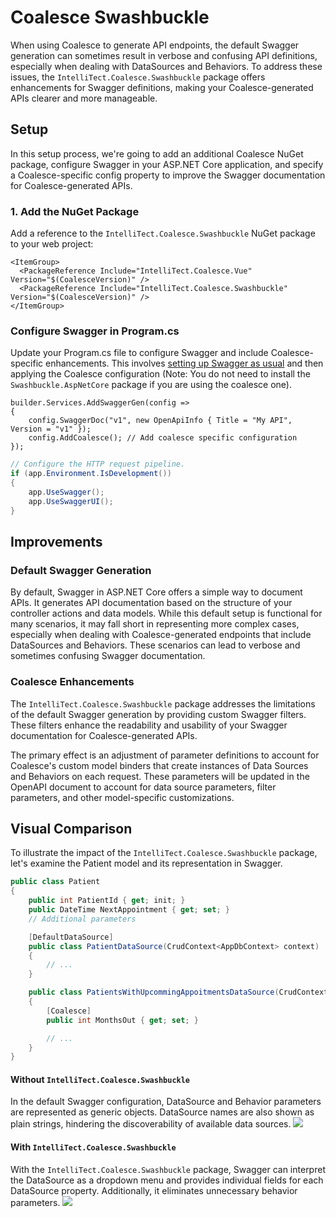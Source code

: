 # Coalesce Swashbuckle

When using Coalesce to generate API endpoints, the default Swagger generation can sometimes result in verbose and confusing API definitions, especially when dealing with DataSources and Behaviors. To address these issues, the `IntelliTect.Coalesce.Swashbuckle` package offers enhancements for Swagger definitions, making your Coalesce-generated APIs clearer and more manageable.

## Setup

In this setup process, we're going to add an additional Coalesce NuGet package, configure Swagger in your ASP.NET Core application, and specify a Coalesce-specific config property to improve the Swagger documentation for Coalesce-generated APIs.

### 1. Add the NuGet Package

Add a reference to the `IntelliTect.Coalesce.Swashbuckle` NuGet package to your web project:

```xml:no-line-numbers{3}
<ItemGroup>
  <PackageReference Include="IntelliTect.Coalesce.Vue" Version="$(CoalesceVersion)" />
  <PackageReference Include="IntelliTect.Coalesce.Swashbuckle" Version="$(CoalesceVersion)" />
</ItemGroup>
```

### Configure Swagger in Program.cs

Update your Program.cs file to configure Swagger and include Coalesce-specific enhancements. This involves [setting up Swagger as usual](https://learn.microsoft.com/en-us/aspnet/core/tutorials/getting-started-with-swashbuckle?view=aspnetcore-8.0&tabs=visual-studio) and then applying the Coalesce configuration (Note: You do not need to install the `Swashbuckle.AspNetCore` package if you are using the coalesce one).

```c#:no-line-numbers
builder.Services.AddSwaggerGen(config =>
{
    config.SwaggerDoc("v1", new OpenApiInfo { Title = "My API", Version = "v1" });
    config.AddCoalesce(); // Add coalesce specific configuration
});
```

```c#
// Configure the HTTP request pipeline.
if (app.Environment.IsDevelopment())
{
    app.UseSwagger();
    app.UseSwaggerUI();
}
```

## Improvements

### Default Swagger Generation

By default, Swagger in ASP.NET Core offers a simple way to document APIs. It generates API documentation based on the structure of your controller actions and data models. While this default setup is functional for many scenarios, it may fall short in representing more complex cases, especially when dealing with Coalesce-generated endpoints that include DataSources and Behaviors. These scenarios can lead to verbose and sometimes confusing Swagger documentation.

### Coalesce Enhancements

The `IntelliTect.Coalesce.Swashbuckle` package addresses the limitations of the default Swagger generation by providing custom Swagger filters. These filters enhance the readability and usability of your Swagger documentation for Coalesce-generated APIs.

The primary effect is an adjustment of parameter definitions to account for Coalesce's custom model binders that create instances of Data Sources and Behaviors on each request. These parameters will be updated in the OpenAPI document to account for data source parameters, filter parameters, and other model-specific customizations.

## Visual Comparison 

To illustrate the impact of the `IntelliTect.Coalesce.Swashbuckle` package, let's examine the Patient model and its representation in Swagger.

```c#
public class Patient
{
    public int PatientId { get; init; }
    public DateTime NextAppointment { get; set; }
    // Additional parameters

    [DefaultDataSource]
    public class PatientDataSource(CrudContext<AppDbContext> context) : StandardDataSource<Patient, AppDbContext>(context)
    {
        // ...
    }

    public class PatientsWithUpcommingAppoitmentsDataSource(CrudContext<AppDbContext> context) : StandardDataSource<Patient, AppDbContext>(context)
    {
        [Coalesce]
        public int MonthsOut { get; set; }

        // ...
    }
}
```

#### Without `IntelliTect.Coalesce.Swashbuckle`
In the default Swagger configuration, DataSource and Behavior parameters are represented as generic objects. DataSource names are also shown as plain strings, hindering the discoverability of available data sources.
![](./coalesce-swashbuckle-without.png)

#### With `IntelliTect.Coalesce.Swashbuckle`
With the `IntelliTect.Coalesce.Swashbuckle` package, Swagger can interpret the DataSource as a dropdown menu and provides individual fields for each DataSource property. Additionally, it eliminates unnecessary behavior parameters.
![](./coalesce-swashbuckle-with.png)